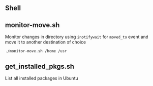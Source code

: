 ## Shell

monitor-move.sh
---------------
Monitor changes in directory using `inotifywait` for `moved_to` event
and move it to another destination of choice

```shell
./monitor-move.sh /home /usr
```

get_installed_pkgs.sh
---------------------
List all installed packages in Ubuntu
